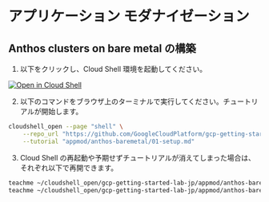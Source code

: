 # アプリケーション モダナイゼーション

## Anthos clusters on bare metal の構築

1. 以下をクリックし、Cloud Shell 環境を起動してください。

[![Open in Cloud Shell](https://gstatic.com/cloudssh/images/open-btn.png)](https://console.cloud.google.com/home/dashboard?cloudshell=true)

2. 以下のコマンドをブラウザ上のターミナルで実行してください。チュートリアルが開始します。

```sh
cloudshell_open --page "shell" \
    --repo_url "https://github.com/GoogleCloudPlatform/gcp-getting-started-lab-jp.git" \
    --tutorial "appmod/anthos-baremetal/01-setup.md"
```

3. Cloud Shell の再起動や予期せずチュートリアルが消えてしまった場合は、それぞれ以下で再開できます。

```sh
teachme ~/cloudshell_open/gcp-getting-started-lab-jp/appmod/anthos-baremetal/01-setup.md
teachme ~/cloudshell_open/gcp-getting-started-lab-jp/appmod/anthos-baremetal/09-teardown.md
```
